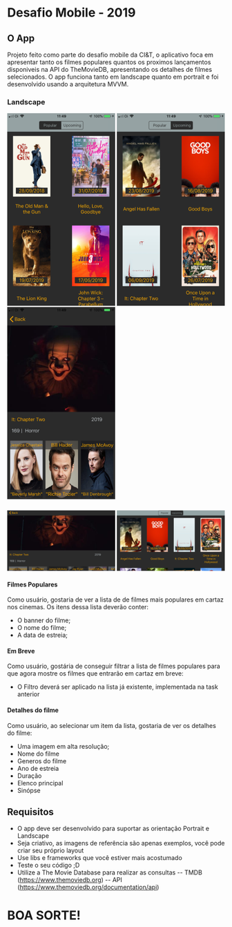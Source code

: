 # Desafio Mobile - 2019

## O App

Projeto feito como parte do desafio mobile da CI&T,  o aplicativo foca em apresentar tanto os filmes populares quantos os proximos lançamentos disponiveis na API do TheMovieDB, apresentando os detalhes de filmes selecionados. O app funciona tanto em landscape quanto em portrait e foi desenvolvido usando a arquitetura MVVM.


### Landscape

<img src="screenshots/popular.png?raw=true" width="250"> <img src="screenshots/upcoming.png?raw=true" width="250"> <img src="screenshots/details.png?raw=true" width="250"> 

###
<img src="screenshots/rotate.png?raw=true" width="250"> <img src="screenshots/rotatePopular.png?raw=true" width="250">








#### Filmes Populares

Como usuário, gostaria de ver a lista de de filmes mais populares em cartaz nos cinemas. Os itens dessa lista deverão conter:
 - O banner do filme;
 - O nome do filme;
 - A data de estreia;

#### Em Breve

Como usuário, gostária de conseguir filtrar a lista de filmes populares para que agora mostre os filmes que entrarão em cartaz em breve:
 - O Filtro deverá ser aplicado na lista já existente, implementada na task anterior

#### Detalhes do filme

Como usuário, ao selecionar um item da lista, gostaria de ver os detalhes do filme:
 - Uma imagem em alta resolução;
 - Nome do filme
 - Generos do filme
 - Ano de estreia
 - Duração
 - Elenco principal 
 - Sinópse
 
## Requisitos
 - O app deve ser desenvolvido para suportar as orientação Portrait e Landscape
 - Seja criativo, as imagens de referência são apenas exemplos, você pode criar seu próprio layout
 - Use libs e frameworks que você estiver mais acostumado
 - Teste o seu código ;D
 - Utilize a The Movie Database para realizar as consultas 
 -- TMDB (https://www.themoviedb.org)
 -- API (https://www.themoviedb.org/documentation/api)
 
# BOA SORTE!
 
 

